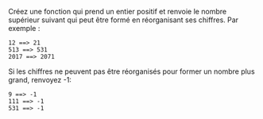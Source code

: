 Créez une fonction qui prend un entier positif et renvoie le nombre supérieur suivant qui peut être formé en réorganisant ses chiffres. Par exemple :

	12 ==> 21
	513 ==> 531
	2017 ==> 2071

Si les chiffres ne peuvent pas être réorganisés pour former un nombre plus grand, renvoyez -1:

	9 ==> -1
	111 ==> -1
	531 ==> -1
